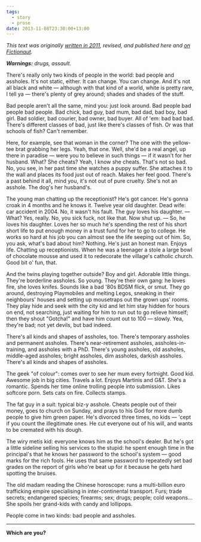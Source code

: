 ```yaml
---
tags:
  - story
  - prose
date: 2013-11-08T23:30:00+13:00
---
```


_This text was originally [written in 2011](http://checkthis.com/i7up), revised, and published here and [on Fictionaut](http://fictionaut.com/stories/felix-saparelli/people)._

_**Warnings:** drugs, assault._

There's really only two kinds of people in the world: bad people and assholes. It's not static, either. It can change. You can change. And it's not all black and white — although with that kind of a world, white is pretty rare, I tell ya — there's plenty of grey around; shades and shades of the stuff.

Bad people aren't all the same, mind you: just look around. Bad people bad people bad people. Bad chick, bad guy, bad mum, bad dad, bad boy, bad girl. Bad soldier, bad courier, bad owner, bad buyer. All of 'em: bad bad bad. There's different classes of bad, just like there's classes of fish. Or was that schools of fish? Can't remember.

Here, for example, see that woman in the corner? The one with the yellow-tee brat grabbing her legs. Yeah, that one. Well, she'd be a real angel, up there in paradise — were you to believe in such things — if it wasn't for her husband. What? She cheats? Yeah, I know she cheats. That's not so bad. No, you see, in her past time she watches a puppy suffer. She attaches it to the wall and places its food just out of reach. Makes her feel good. There's a past behind it all, mind you, it's not out of pure cruelty. She's not an asshole. The dog's her husband's.

The young man chatting up the receptionist? He's got cancer. He's gonna croak in 4 months and he knows it. Twelve year old daughter. Dead wife: car accident in 2004. No, it wasn't his fault. The guy loves his daughter. — What? Yes, really. No, you sick fuck, not like that. Now shut up. — So, he loves his daughter. Loves her so much he's spending the rest of his short short life to put enough money in a trust fund for her to go to college. He works so hard at his job you can almost see the life seeping out of him. So, you ask, what's bad about him? Nothing. He's just an honest man. Enjoys life. Chatting up receptionists. When he was a teenager a stole a large bowl of chocolate mousse and used it to redecorate the village's catholic church. Good bit o' fun, that.

And the twins playing together outside? Boy and girl. Adorable little things. They're borderline assholes. So young. They're their own gang: he loves fire, she loves knifes. Sounds like a bad '80s BDSM flick, or smut. They go around, destroying Playmobiles and melting Legos, sneaking in their neighbours' houses and setting up mousetraps out the grown ups' rooms. They play hide and seek with the city kid and let him stay hidden for hours on end, not searching, just waiting for him to run out to go relieve himself; then they shout "Gotcha!" and have him count out to 100 — slowly. Yea, they're bad; not yet devils, but bad indeed.

There's all kinds and shapes of assholes, too. There's temporary assholes and permanent assholes. There's near-retirement assholes, assholes-in-training, and assholes with a PhD. There's young assholes, old assholes, middle-aged assholes; bright assholes, dim assholes, darkish assholes. There's all kinds and shapes of assholes.

The geek "of colour": comes over to see her mum every fortnight. Good kid. Awesome job in big cities. Travels a lot. Enjoys Martinis and G&T. She's a romantic. Spends her time online trolling people into submission. Likes softcore porn. Sets cats on fire. Collects stamps.

The fat guy in a suit: typical biz-y asshole. Cheats people out of their money, goes to church on Sunday, and prays to his God for more dumb people to give him green paper. He's divorced three times, no kids — 'cept if you count the illegitimate ones. He cut everyone out of his will, and wants to be cremated with his dough.

The wiry metis kid: everyone knows him as the school's dealer. But he's got a little sideline selling his services to the stupid: he spent enough time in the principal's that he knows her password to the school's system — good marks for the rich fools. He uses that same password to repeatedly set bad grades on the report of girls who're beat up for it because he gets hard spotting the bruises.

The old madam reading the Chinese horoscope: runs a multi-billion euro trafficking empire specialising in inter-continental transport. Furs; trade secrets; endangered species; firearms; sex; drugs; people; cold weapons… She spoils her grand-kids with candy and lollipops.

People come in two kinds: bad people and assholes.

***

__Which are you?__
